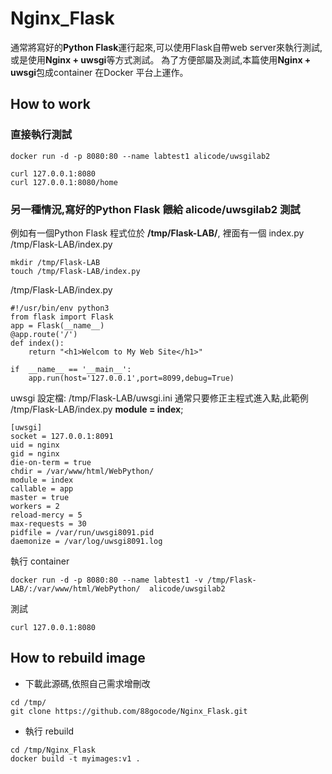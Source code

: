 # Nginx_Flask
通常將寫好的**Python Flask**運行起來,可以使用Flask自帶web server來執行測試,或是使用**Nginx + uwsgi**等方式測試。
為了方便部屬及測試,本篇使用**Nginx + uwsgi**包成container 在Docker 平台上運作。

## How to work
### 直接執行測試
```bash=
docker run -d -p 8080:80 --name labtest1 alicode/uwsgilab2

curl 127.0.0.1:8080
curl 127.0.0.1:8080/home
```
###  另一種情況,寫好的Python Flask 餵給 alicode/uwsgilab2 測試
例如有一個Python Flask 程式位於 **/tmp/Flask-LAB/**, 裡面有一個 index.py /tmp/Flask-LAB/index.py
```bash=
mkdir /tmp/Flask-LAB
touch /tmp/Flask-LAB/index.py
```

/tmp/Flask-LAB/index.py
```python=
#!/usr/bin/env python3
from flask import Flask
app = Flask(__name__)
@app.route('/')
def index():
    return "<h1>Welcom to My Web Site</h1>"

if  __name__ == '__main__':
    app.run(host='127.0.0.1',port=8099,debug=True)
```
uwsgi 設定檔: /tmp/Flask-LAB/uwsgi.ini
通常只要修正主程式進入點,此範例 /tmp/Flask-LAB/index.py  **module = index**;
```
[uwsgi]
socket = 127.0.0.1:8091
uid = nginx
gid = nginx
die-on-term = true
chdir = /var/www/html/WebPython/
module = index
callable = app
master = true
workers = 2
reload-mercy = 5
max-requests = 30
pidfile = /var/run/uwsgi8091.pid
daemonize = /var/log/uwsgi8091.log
```
執行 container
```bash=
docker run -d -p 8080:80 --name labtest1 -v /tmp/Flask-LAB/:/var/www/html/WebPython/  alicode/uwsgilab2
```
測試
```bash=
curl 127.0.0.1:8080
```
## How to rebuild image
- 下載此源碼,依照自己需求增刪改
```bash=
cd /tmp/
git clone https://github.com/88gocode/Nginx_Flask.git
```

- 執行 rebuild
```bash=
cd /tmp/Nginx_Flask
docker build -t myimages:v1 .
```
